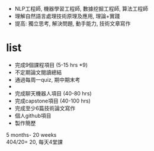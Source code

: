 

* NLP工程師, 機器學習工程師, 數據挖掘工程師, 算法工程師
* 理解自然語言處理技術原理及應用, 理論+實踐   
* 提高: 獨立思考, 解決問題, 動手能力, 技術文章寫作   

# list   
   
* 完成9個課程項目   (5-15 hrs *9)   
* 不定期論文閱讀總結   
* 通過每周一quiz, 期中期末考   
* 
* 完成聊天機器人項目 (40-80 hrs)    
* 完成capstone項目  (40-100 hrs)   
* 完成至少6篇技術論文寫作    
* 個人github項目   
* 製作簡歷   
   


5 months- 20 weeks   
404/20= 20, 每天4堂課   
